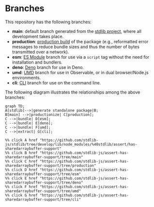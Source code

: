 <!--

@license Apache-2.0

Copyright (c) 2023 The Stdlib Authors.

Licensed under the Apache License, Version 2.0 (the "License");
you may not use this file except in compliance with the License.
You may obtain a copy of the License at

    http://www.apache.org/licenses/LICENSE-2.0

Unless required by applicable law or agreed to in writing, software
distributed under the License is distributed on an "AS IS" BASIS,
WITHOUT WARRANTIES OR CONDITIONS OF ANY KIND, either express or implied.
See the License for the specific language governing permissions and
limitations under the License.

-->

# Branches

This repository has the following branches:

-   **main**: default branch generated from the [stdlib project][stdlib-url], where all development takes place.
-   **production**: [production build][production-url] of the package (e.g., reformatted error messages to reduce bundle sizes and thus the number of bytes transmitted over a network).
-   **esm**: [ES Module][esm-url] branch for use via a `script` tag without the need for installation and bundlers.
-   **deno**: [Deno][deno-url] branch for use in Deno.
-   **umd**: [UMD][umd-url] branch for use in Observable, or in dual browser/Node.js environments.
-   **cli**: [CLI][cli-url] branch for use on the command line.

The following diagram illustrates the relationships among the above branches:

```mermaid
graph TD;
A[stdlib]-->|generate standalone package|B;
B[main] -->|productionize| C[production];
C -->|bundle| D[esm];
C -->|bundle| E[deno];
C -->|bundle| F[umd];
C -->|extract| G[cli];

%% click A href "https://github.com/stdlib-js/stdlib/tree/develop/lib/node_modules/%40stdlib/assert/has-sharedarraybuffer-support"
%% click B href "https://github.com/stdlib-js/assert-has-sharedarraybuffer-support/tree/main"
%% click C href "https://github.com/stdlib-js/assert-has-sharedarraybuffer-support/tree/production"
%% click D href "https://github.com/stdlib-js/assert-has-sharedarraybuffer-support/tree/esm"
%% click E href "https://github.com/stdlib-js/assert-has-sharedarraybuffer-support/tree/deno"
%% click F href "https://github.com/stdlib-js/assert-has-sharedarraybuffer-support/tree/umd"
%% click G href "https://github.com/stdlib-js/assert-has-sharedarraybuffer-support/tree/cli"
```

[stdlib-url]: https://github.com/stdlib-js/stdlib/tree/develop/lib/node_modules/%40stdlib/assert/has-sharedarraybuffer-support
[production-url]: https://github.com/stdlib-js/assert-has-sharedarraybuffer-support/tree/production
[deno-url]: https://github.com/stdlib-js/assert-has-sharedarraybuffer-support/tree/deno
[umd-url]: https://github.com/stdlib-js/assert-has-sharedarraybuffer-support/tree/umd
[esm-url]: https://github.com/stdlib-js/assert-has-sharedarraybuffer-support/tree/esm
[cli-url]: https://github.com/stdlib-js/assert-has-sharedarraybuffer-support/tree/cli